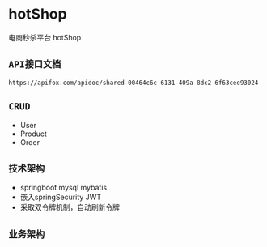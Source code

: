 # hotShop

电商秒杀平台 hotShop

## `API接口文档`

`https://apifox.com/apidoc/shared-00464c6c-6131-409a-8dc2-6f63cee93024`

## `CRUD`
- User
- Product 
- Order

## `技术架构`
- springboot mysql  mybatis
- 嵌入springSecurity JWT
- 采取双令牌机制，自动刷新令牌

## `业务架构`
